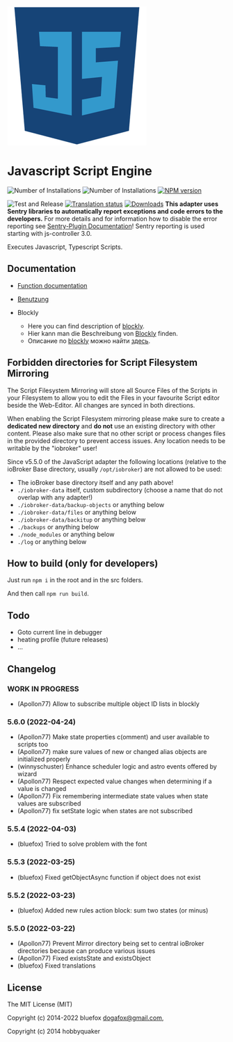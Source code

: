 ![Logo](admin-config/javascript.png)
# Javascript Script Engine

![Number of Installations](http://iobroker.live/badges/javascript-installed.svg)
![Number of Installations](http://iobroker.live/badges/javascript-stable.svg)
[![NPM version](http://img.shields.io/npm/v/iobroker.javascript.svg)](https://www.npmjs.com/package/iobroker.javascript)

![Test and Release](https://github.com/ioBroker/ioBroker.javascript/workflows/Test%20and%20Release/badge.svg)
[![Translation status](https://weblate.iobroker.net/widgets/adapters/-/javascript/svg-badge.svg)](https://weblate.iobroker.net/engage/adapters/?utm_source=widget)
[![Downloads](https://img.shields.io/npm/dm/iobroker.javascript.svg)](https://www.npmjs.com/package/iobroker.javascript)
**This adapter uses Sentry libraries to automatically report exceptions and code errors to the developers.** For more details and for information how to disable the error reporting see [Sentry-Plugin Documentation](https://github.com/ioBroker/plugin-sentry#plugin-sentry)! Sentry reporting is used starting with js-controller 3.0.

Executes Javascript, Typescript Scripts.

## Documentation
* [Function documentation](docs/en/javascript.md)

* [Benutzung](docs/de/usage.md)

* Blockly
  * Here you can find description of [blockly](docs/en/blockly.md). 
  * Hier kann man die Beschreibung von [Blockly](docs/de/blockly.md) finden. 
  * Описание по [blockly](docs/ru/blockly.md) можно найти [здесь](docs/ru/blockly.md).

## Forbidden directories for Script Filesystem Mirroring
The Script Filesystem Mirroring will store all Sourсe Files of the Scripts in your Filesystem to allow you to edit the Files in your favourite Script editor beside the Web-Editor. All changes are synced in both directions.

When enabling the Script Filesystem mirroring please make sure to create a **dedicated new directory** and **do not** use an existing directory with other content. Please also make sure that no other script or process changes files in the provided directory to prevent access issues.
Any location needs to be writable by the "iobroker" user!

Since v5.5.0 of the JavaScript adapter the following locations (relative to the ioBroker Base directory, usually `/opt/iobroker`) are not allowed to be used:
* The ioBroker base directory itself and any path above!
* `./iobroker-data` itself, custom subdirectory (choose a name that do not overlap with any adapter!)
* `./iobroker-data/backup-objects` or anything below
* `./iobroker-data/files` or anything below
* `./iobroker-data/backitup` or anything below
* `./backups` or anything below
* `./node_modules` or anything below
* `./log` or anything below

## How to build (only for developers)
Just run `npm i` in the root and in the src folders.

And then call `npm run build`.

## Todo
- Goto current line in debugger
- heating profile (future releases)
- ...

## Changelog
<!--
	Placeholder for the next version (at the beginning of the line):
	### **WORK IN PROGRESS**
-->

### __WORK IN PROGRESS__
* (Apollon77) Allow to subscribe multiple object ID lists in blockly

### 5.6.0 (2022-04-24)
* (Apollon77) Make state properties c(omment) and user available to scripts too
* (Apollon77) make sure values of new or changed alias objects are initialized properly
* (winnyschuster) Enhance scheduler logic and astro events offered by wizard
* (Apollon77) Respect expected value changes when determining if a value is changed
* (Apollon77) Fix remembering intermediate state values when state values are subscribed
* (Apollon77) fix setState logic when states are not subscribed

### 5.5.4 (2022-04-03)
* (bluefox) Tried to solve problem with the font

### 5.5.3 (2022-03-25)
* (bluefox) Fixed getObjectAsync function if object does not exist

### 5.5.2 (2022-03-23)
* (bluefox) Added new rules action block: sum two states (or minus)

### 5.5.0 (2022-03-22)
* (Apollon77) Prevent Mirror directory being set to central ioBroker directories because can produce various issues
* (Apollon77) Fixed existsState and existsObject
* (bluefox) Fixed translations

## License
The MIT License (MIT)

Copyright (c) 2014-2022 bluefox <dogafox@gmail.com>,

Copyright (c) 2014      hobbyquaker
